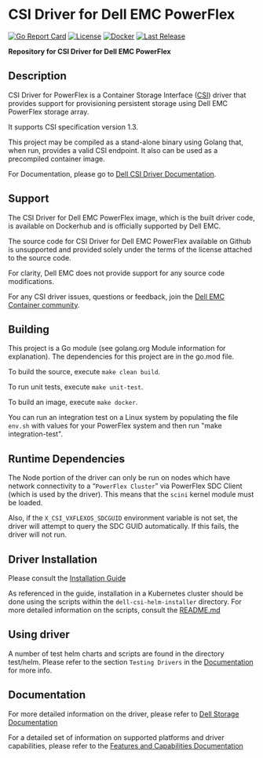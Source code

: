 # CSI Driver for Dell EMC PowerFlex

[![Go Report Card](https://goreportcard.com/badge/github.com/dell/csi-vxflexos?style=flat-square)](https://goreportcard.com/report/github.com/dell/csi-vxflexos)
[![License](https://img.shields.io/github/license/dell/csi-vxflexos?style=flat-square&color=blue&label=License)](https://github.com/dell/csi-vxflexos/blob/master/LICENSE)
[![Docker](https://img.shields.io/docker/pulls/dellemc/csi-vxflexos.svg?logo=docker&style=flat-square&label=Pulls)](https://hub.docker.com/r/dellemc/csi-vxflexos)
[![Last Release](https://img.shields.io/github/v/release/dell/csi-vxflexos?label=Latest&style=flat-square&logo=go)](https://github.com/dell/csi-vxflexos/releases)

**Repository for CSI Driver for Dell EMC PowerFlex**

## Description
CSI Driver for PowerFlex is a Container Storage Interface ([CSI](https://github.com/container-storage-interface/spec)) driver that provides support for provisioning persistent storage using Dell EMC PowerFlex storage array.

It supports CSI specification version 1.3.

This project may be compiled as a stand-alone binary using Golang that, when run, provides a valid CSI endpoint. It also can be used as a precompiled container image.

For Documentation, please go to [Dell CSI Driver Documentation](https://dell.github.io/storage-plugin-docs/).

## Support
The CSI Driver for Dell EMC PowerFlex image, which is the built driver code, is available on Dockerhub and is officially supported by Dell EMC.  

The source code for CSI Driver for Dell EMC PowerFlex available on Github is unsupported and provided solely under the terms of the license attached to the source code. 

For clarity, Dell EMC does not provide support for any source code modifications.  

For any CSI driver issues, questions or feedback, join the [Dell EMC Container community](https://www.dell.com/community/Containers/bd-p/Containers).

## Building
This project is a Go module (see golang.org Module information for explanation).
The dependencies for this project are in the go.mod file.

To build the source, execute `make clean build`.

To run unit tests, execute `make unit-test`.

To build an image, execute `make docker`.

You can run an integration test on a Linux system by populating the file `env.sh`
with values for your PowerFlex system and then run "make integration-test".

## Runtime Dependencies
The Node portion of the driver can only be run on nodes which have network connectivity to a “`PowerFlex Cluster`” via PowerFlex SDC Client (which is used by the driver). This means that the `scini` kernel module must be loaded. 

Also, if the `X_CSI_VXFLEXOS_SDCGUID` environment variable is not set, the driver will attempt to query the SDC GUID automatically. If this fails, the driver will not run.

## Driver Installation
Please consult the [Installation Guide](https://dell.github.io/csm-docs/docs/csidriver/installation/)

As referenced in the guide, installation in a Kubernetes cluster should be done using the scripts within the `dell-csi-helm-installer` directory. For more detailed information on the scripts, consult the [README.md](dell-csi-helm-installer/README.md)

## Using driver
A number of test helm charts and scripts are found in the directory test/helm. Please refer to the section `Testing Drivers` in the [Documentation](https://dell.github.io/storage-plugin-docs/docs/installation/test/) for more info.

## Documentation
For more detailed information on the driver, please refer to [Dell Storage Documentation](https://dell.github.io/storage-plugin-docs/docs/) 

For a detailed set of information on supported platforms and driver capabilities, please refer to the [Features and Capabilities Documentation](https://dell.github.io/storage-plugin-docs/docs/dell-csi-driver/) 
